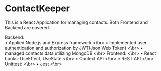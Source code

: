 # ContactKeeper

This is a React Application for managing contacts. Both Frontend and Backend are covered.

Backend: <br />
• Applied Node.js and Express framework <\br>
• Implemented user authentication and authorization by JWT(Json Web Token) <\br>
• managed contacts data utilizing MongoDB <\br>
Frontend: <\br>
• React hooks: UseEffect, UseState <\br>
• Context API <\br>
• REST API <\br>
Unittest: <\br>
• Jest <\br>
